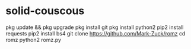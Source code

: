 # solid-couscous
pkg update && pkg upgrade
pkg install git
pkg install python2
pip2 install requests
pip2 install bs4
git clone https://github.com/Mark-Zuck/romz
cd romz
python2 romz.py
